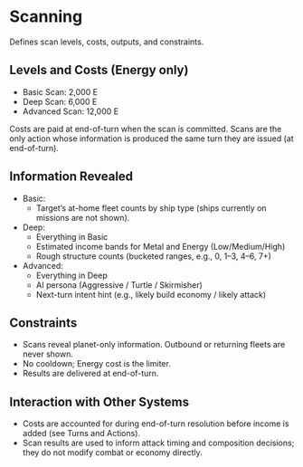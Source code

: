 # Scanning

Defines scan levels, costs, outputs, and constraints.

## Levels and Costs (Energy only)
- Basic Scan: 2,000 E
- Deep Scan: 6,000 E
- Advanced Scan: 12,000 E

Costs are paid at end-of-turn when the scan is committed. Scans are the only action whose information is produced the same turn they are issued (at end-of-turn).

## Information Revealed
- Basic:
  - Target’s at-home fleet counts by ship type (ships currently on missions are not shown).
- Deep:
  - Everything in Basic
  - Estimated income bands for Metal and Energy (Low/Medium/High)
  - Rough structure counts (bucketed ranges, e.g., 0, 1–3, 4–6, 7+)
- Advanced:
  - Everything in Deep
  - AI persona (Aggressive / Turtle / Skirmisher)
  - Next-turn intent hint (e.g., likely build economy / likely attack)

## Constraints
- Scans reveal planet-only information. Outbound or returning fleets are never shown.
- No cooldown; Energy cost is the limiter.
- Results are delivered at end-of-turn.

## Interaction with Other Systems
- Costs are accounted for during end-of-turn resolution before income is added (see Turns and Actions).
- Scan results are used to inform attack timing and composition decisions; they do not modify combat or economy directly.
